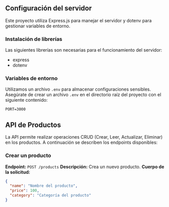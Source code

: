 ## Configuración del servidor

Este proyecto utiliza Express.js para manejar el servidor y dotenv para gestionar variables de entorno.

### Instalación de librerías

Las siguientes librerías son necesarias para el funcionamiento del servidor:

- express
- dotenv

### Variables de entorno

Utilizamos un archivo `.env` para almacenar configuraciones sensibles. Asegúrate de crear un archivo `.env` en el directorio raíz del proyecto con el siguiente contenido:

```env
PORT=3000
```

## API de Productos

La API permite realizar operaciones CRUD (Crear, Leer, Actualizar, Eliminar) en los productos. A continuación se describen los endpoints disponibles:

### Crear un producto

**Endpoint:** `POST /products`
**Descripción:** Crea un nuevo producto.
**Cuerpo de la solicitud:**

```json
{
  "name": "Nombre del producto",
  "price": 100,
  "category": "Categoría del producto"
}
```
